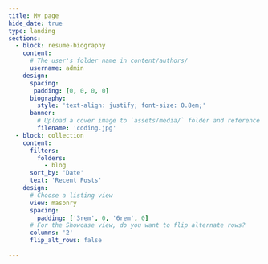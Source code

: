 ```yaml
---
title: My page
hide_date: true
type: landing
sections:
  - block: resume-biography
    content:
      # The user's folder name in content/authors/
      username: admin
    design:
      spacing:
       padding: [0, 0, 0, 0]
      biography:
        style: 'text-align: justify; font-size: 0.8em;'
      banner:
        # Upload a cover image to `assets/media/` folder and reference its filename here (optional)
        filename: 'coding.jpg'
  - block: collection
    content:
      filters:
        folders:
          - blog
      sort_by: 'Date'
      text: 'Recent Posts'
    design:
      # Choose a listing view
      view: masonry
      spacing:
        padding: ['3rem', 0, '6rem', 0]
      # For the Showcase view, do you want to flip alternate rows?
      columns: '2'
      flip_alt_rows: false
     
---
```

